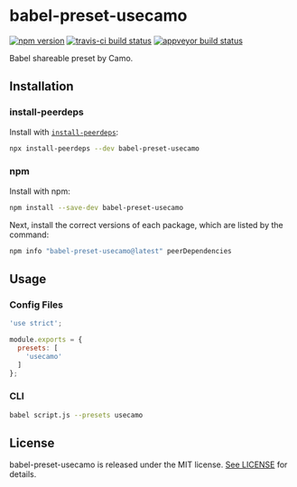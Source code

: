 # babel-preset-usecamo

[![npm version](https://img.shields.io/npm/v/babel-preset-usecamo.svg)](https://npmjs.com/package/babel-preset-usecamo)
[![travis-ci build status](https://travis-ci.com/usecamo/babel-preset-usecamo.svg?branch=master)](https://travis-ci.com/usecamo/babel-preset-usecamo)
[![appveyor build status](https://ci.appveyor.com/api/projects/status/cdx50479rfjuenpv/branch/master?svg=true)](https://ci.appveyor.com/project/jasonnam/babel-preset-usecamo/branch/master)

Babel shareable preset by Camo.

## Installation

### install-peerdeps

Install with [`install-peerdeps`](https://npmjs.com/package/install-peerdeps):

```sh
npx install-peerdeps --dev babel-preset-usecamo
```

### npm

Install with npm:

```sh
npm install --save-dev babel-preset-usecamo
```

Next, install the correct versions of each package, which are listed by the command:

```sh
npm info "babel-preset-usecamo@latest" peerDependencies
```

## Usage

### Config Files

```javascript
'use strict';

module.exports = {
  presets: [
    'usecamo'
  ]
};
```

### CLI

```sh
babel script.js --presets usecamo
```

## License

babel-preset-usecamo is released under the MIT license. [See LICENSE](https://github.com/usecamo/babel-preset-usecamo/blob/master/LICENSE) for details.

